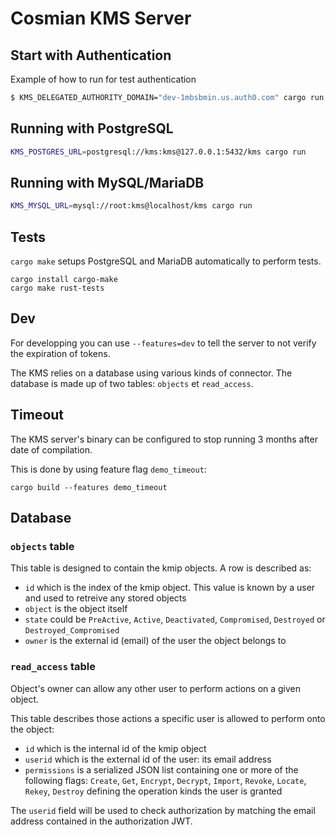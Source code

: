 # Cosmian KMS Server

## Start with Authentication

Example of how to run for test authentication
```sh
$ KMS_DELEGATED_AUTHORITY_DOMAIN="dev-1mbsbmin.us.auth0.com" cargo run
```

## Running with PostgreSQL

```sh
KMS_POSTGRES_URL=postgresql://kms:kms@127.0.0.1:5432/kms cargo run
```

## Running with MySQL/MariaDB

```sh
KMS_MYSQL_URL=mysql://root:kms@localhost/kms cargo run
```

## Tests

`cargo make` setups PostgreSQL and MariaDB automatically to perform tests.

```console
cargo install cargo-make
cargo make rust-tests
```

## Dev

For developping you can use `--features=dev` to tell the server to not verify the expiration of tokens.


The KMS relies on a database using various kinds of connector. The database is made up of two tables: `objects` et `read_access`.

## Timeout

The KMS server's binary can be configured to stop running 3 months after date of compilation.

This is done by using feature flag `demo_timeout`:

```console
cargo build --features demo_timeout
```

## Database

### `objects` table

This table is designed to contain the kmip objects. A row is described as:

- `id` which is the index of the kmip object. This value is known by a user and used to retreive any stored objects
- `object` is the object itself
- `state` could be `PreActive`, `Active`, `Deactivated`, `Compromised`, `Destroyed` or `Destroyed_Compromised`
- `owner` is the external id (email) of the user the object belongs to

### `read_access` table

Object's owner can allow any other user to perform actions on a given object.

This table describes those actions a specific user is allowed to perform onto the object:

- `id` which is the internal id of the kmip object
- `userid` which is the external id of the user: its email address
- `permissions` is a serialized JSON list containing one or more of the following flags: `Create`, `Get`, `Encrypt`, `Decrypt`, `Import`, `Revoke`, `Locate`, `Rekey`, `Destroy` defining the operation kinds the user is granted

The `userid` field will be used to check authorization by matching the email address contained in the authorization JWT.